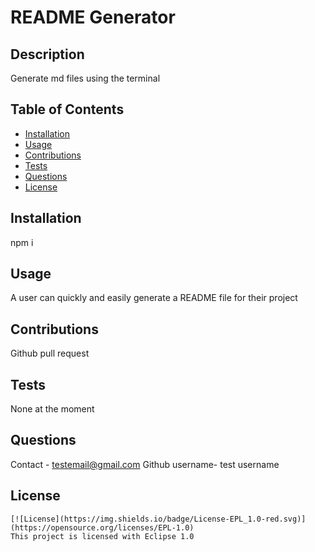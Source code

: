 # README Generator

  ## Description
  Generate md files using the terminal

  ## Table of Contents
  - [Installation](#installation)
  - [Usage](#usage)
  - [Contributions](#contributions)
  - [Tests](#tests)
  - [Questions](#questions)
  - [License](#license)

  ## Installation
  npm i

  ## Usage
  A user can quickly and easily generate a README file for their project

  ## Contributions
  Github pull request

  ## Tests
  None at the moment

  ## Questions
  Contact - testemail@gmail.com
  Github username- test username

  ## License
    [![License](https://img.shields.io/badge/License-EPL_1.0-red.svg)](https://opensource.org/licenses/EPL-1.0)
    This project is licensed with Eclipse 1.0
